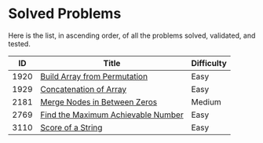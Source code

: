 # Solved Problems

Here is the list, in ascending order, of all the problems solved, validated, and tested.

| ID   | Title                                                             | Difficulty |
|------|-------------------------------------------------------------------|------------|
| 1920 | [Build Array from Permutation](solutions/Solution1920.java)       | Easy       |
| 1929 | [Concatenation of Array](solutions/Solution1929.java)             | Easy       |
| 2181 | [Merge Nodes in Between Zeros](solutions/Solution2181.java)       | Medium     |
| 2769 | [Find the Maximum Achievable Number](solutions/Solution2769.java) | Easy       |
| 3110 | [Score of a String](solutions/Solution3110.java)                  | Easy       |

